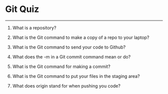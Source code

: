 # Git Quiz



---

1. What is a repository?

<!-- Waa Folder, waxa la isticmaala marka aad project ka shaqeynayso markaa waa folderka project-kaaga -->

2. What is the Git command to make a copy of a repo to your laptop?

<!-- git clone + Link -->

3. What is the Git command to send your code to Github?

<!-- git push -->

4. What does the -m in a Git commit command mean or do?

<!-- waxaa loo soo qaabiyay Message-ka -->

5. What is the Git command for making a commit?

<!-- git commit -m " waxa lagu qoraya message-ka" -->

6. What is the Git command to put your files in the staging area?

<!-- git add . -->

7. What does origin stand for when pushing you code?

<!-- Origin wuxu tilmaamaya meesha uu yaala repo markaa kalmada origin ayuu haysanayaa commandku si hadhow loo isticmaalo -->
